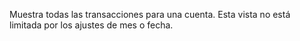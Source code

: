 Muestra todas las transacciones para una cuenta. Esta vista no está limitada por los ajustes de mes o fecha.